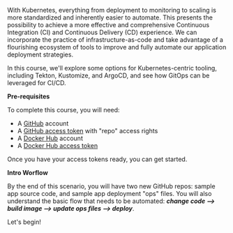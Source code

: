With Kubernetes, everything from deployment to monitoring to scaling is more standardized and inherently easier to automate. This presents the possibility to achieve a more effective and comprehensive Continuous Integration (CI) and Continuous Delivery (CD) experience. We can incorporate the practice of infrastructure-as-code and take advantage of a flourishing ecosystem of tools to improve and fully automate our application deployment strategies. 

In this course, we'll explore some options for Kubernetes-centric tooling, including Tekton, Kustomize, and ArgoCD, and see how GitOps can be leveraged for CI/CD.

**Pre-requisites**

To complete this course, you will need:
- A [GitHub](https://github.com) account
- A [GitHub access token](https://help.github.com/en/github/authenticating-to-github/creating-a-personal-access-token-for-the-command-line) with "repo" access rights
- A [Docker Hub](https://hub.docker.com) account
- A [Docker Hub access token](https://docs.docker.com/docker-hub/access-tokens)

Once you have your access tokens ready, you can get started.

**Intro Worflow**

By the end of this scenario, you will have two new GitHub repos: sample app source code, and sample app deployment "ops" files. You will also understand the basic flow that needs to be automated: _**change code --> build image --> update ops files --> deploy**_.

Let's begin!
